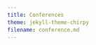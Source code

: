 ```yaml
---
title: Conferences
theme: jekyll-theme-chirpy
filename: conference.md
--- 
```


<html lang="en">
<head>
    <meta charset="UTF-8">
    <meta name="viewport" content="width=device-width, initial-scale=1.0">
    <title>Menubar Example</title>
    <style>
        /* Basic styling for the menubar */
        body {
            font-family: Arial, sans-serif;
        }

        .navbar {
            overflow: hidden;
            background-color: #333;
        }

        .navbar a {
            float: left;
            display: block;
            color: white;
            text-align: center;
            padding: 14px 20px;
            text-decoration: none;
        }

        .navbar a:hover {
            background-color: #ddd;
            color: black;
        }

        .navbar a.active {
            background-color: #04AA6D;
            color: white;
        }

        /* Dropdown container */
        .dropdown {
            float: left;
            overflow: hidden;
        }

        .dropdown .dropbtn {
            font-size: 16px;  
            border: none;
            outline: none;
            color: white;
            padding: 14px 20px;
            background-color: inherit;
            font-family: inherit;
            margin: 0;
        }

        .navbar a, .dropdown .dropbtn {
            display: inline-block;
        }

        /* Dropdown content (hidden by default) */
        .dropdown-content {
            display: none;
            position: absolute;
            background-color: #f9f9f9;
            min-width: 160px;
            box-shadow: 0px 8px 16px 0px rgba(0,0,0,0.2);
            z-index: 1;
        }

        .dropdown-content a {
            float: none;
            color: black;
            padding: 12px 16px;
            text-decoration: none;
            display: block;
            text-align: left;
        }

        .dropdown-content a:hover {
            background-color: #ddd;
        }

        /* Show the dropdown menu on hover */
        .dropdown:hover .dropdown-content {
            display: block;
        }

        .dropdown:hover .dropbtn {
            background-color: #ddd;
            color: black;
        }
    </style>
</head>
<body>

    <div class="navbar">
        <a class="active" href="https://ray-islam.github.io/">Home</a>
        <a href="https://ray-islam.github.io/book.html">Books</a>
        <a href="https://ray-islam.github.io/conference.html">Conferences</a>
        <a href="https://ray-islam.github.io/awardsnrecognitions.html">Awards & Recognitions</a>
              
    </div>
     <p> </p>
     <p> </p>
     <p> </p>

</body>
</html>

<ul>
    <li><a href="#black-hat">Black Hat USA 2025</a></li>
    <li><a href="#IEEE-CAI">IEEE Conference on Artificial Intelligence 2025</a></li>
    <li><a href="#computing-conference">Computing Conference 2024</a></li>
    <li><a href="#cancer-research-symposium">Symposium on Cancer Research Trends and Cybersecurity Challenges 2023</a></li>
    <li><a href="#TechFest">Invited Panel Speaker: TechFest 2025</a></li>
</ul>


<hr>

<h2 id="black-hat" style="color: green; font-size: 16px;">
    <a href="https://www.blackhat.com/us-25/?_gl=1*1ntxbwk*_gcl_aw*R0NMLjE3NTAwMDc5OTQuQ2p3S0NBanczcm5DQmhCeEVpd0FyTjBRRXhQcEFVclFUQjlfMldkY3hUVG9GNkFfM0gtSzNKcXZqN0hSeGxVaWlkTHVZT0E1dVZBeWtCb0NOWXdRQXZEX0J3RQ..*_gcl_au*OTIyMzY3NzcxLjE3NDk5NjUyMzA.*_ga*MjQ3NjEyMTE2LjE3NDk5NjUyMzE.*_ga_K4JK67TFYV*czE3NTAwMDc5OTMkbzIkZzAkdDE3NTAwMDc5OTMkajYwJGwwJGgw&_ga=2.228628629.829686072.1749965231-247612116.1749965231&_gac=1.116131188.1750007994.CjwKCAjw3rnCBhBxEiwArN0QExPpAUrQTB9_2WdcxTToF6A_3H-K3Jqvj7HRxlUiidLuYOA5uVAykBoCNYwQAvD_BwE" style="color: green; font-size: 18px;"> Black Hat USA 2025</a>
</h2>

<ul style="color: black; font-family: 'Futura', serif; font-size: 14px; list-style-type: none; margin: 0; padding: 0; text-align: justify;">
Black Hat USA is a Tier 1 cybersecurity conference held annually in Las Vegas, bringing together over 21,000 professionals from around the globe. Renowned for its technical depth and cutting-edge research, the event features hands-on training, expert briefings, and a business hall showcasing the latest in security solutions. Attendees include security engineers, CISOs, ethical hackers, government officials, and researchers—making it one of the most influential gatherings for advancing cybersecurity knowledge, tools, and practices worldwide.
</ul>
<ul style="color: black; font-family: 'Futura', serif; font-size: 12px; padding: 2; margin: 0; list-style: none;text-align: justify;">
<b> Wiley has selected my book, Generative AI, Cybersecurity, and Ethics, to be presented and made available for sale at Black Hat USA 2025. This is a great opportunity to share the book’s insights with a global community of cybersecurity professionals, ethical hackers, CISOs, and researchers.
<br>
<br>
</ul>


<hr>

<h2 id="IEEE-CAI" style="color: green; font-size: 16px;">
    <a href="https://cai.ieee.org/2025/" style="color: green; font-size: 18px;"> IEEE Conference on AI 2025</a>
</h2>

<ul style="color: black; font-family: 'Futura', serif; font-size: 14px; list-style-type: none; margin: 0; padding: 0; text-align: justify;">
The 2025 IEEE CAI is an international conference and exhibition focused on artificial intelligence with specific industry applications. Connecting AI enterprise leaders and innovators from industry, government, start-ups and academics, at IEEE CAI you’ll meet face-to-face with researchers, experts and providers for inspiration, solutions, and ideas you need to know.
</ul>
<ul style="color: black; font-family: 'Futura', serif; font-size: 12px; padding: 2; margin: 0; list-style: none;text-align: justify;">
<b>Presented Peer-Reviewed Research Paper:</b> Islam, R. and Sandborn, P., (2024), Multimodal Generative AI for Story Point Estimation, IEEE Conference on AI, 5-7 May 2025, California, USA, DOI. 
<br>
<br>
</ul>


<hr>

<h2 id="computing-conference" style="color: green; font-size: 16px;">
    <a href="https://saiconference.com/Computing" style="color: green; font-size: 18px;"> Computing Conference 2024</a>
</h2>

<ul style="color: black; font-family: 'Futura', serif; font-size: 14px; list-style-type: none; margin: 0; padding: 0; text-align: justify;">
The Computing Conference, formerly the Science and Information Conference, is a prestigious annual event in London since 2013, uniting researchers and industry leaders from over 50 countries to share insights, present research, and foster collaboration.
</ul>
<ul style="color: black; font-family: 'Futura', serif; font-size: 12px; padding: 2; margin: 0; list-style: none;text-align: justify;">
<b>Presented Peer-Reviewed Research Paper:</b> Islam, R. and Sandborn, P., (2024), Analyzing the Influence of Processor Speed and Clock Speed on Remaining Useful Life Estimation of Software Systems, Computing Conference, 11-12 July 2024, London, UK, Published as Proceedings on Springer Nature, DOI: https://doi.org/10.1007/978-3-031-62281-6_34. 
<br>
<br>
  <a href="https://link.springer.com/chapter/10.1007/978-3-031-62281-6_34">Click here to access the proceedings in SpringerNature.</a>
</ul>
<br>
<img src="https://github.com/user-attachments/assets/09c533dd-954a-4315-ae0c-a1e169146f3a" alt="Image Description" style="width:600px; height:auto;">
![453513082_793744742962789_8675114430293914151_n](https://github.com/user-attachments/assets/568a0c77-249d-484e-9f2a-519dafd5a37c)

<hr>

<ul style="margin: 0; padding: 0; list-style: none;">
    <li>
        <h2 id="cancer-research-symposium" style="font-size: 16px; color: green; margin: 10px 0;">
            Invited Panel Speaker 2023: Symposium on Cancer Research Trends and Cybersecurity Challenges
        </h2>
    </li>
    <li>
        <h3 style="font-size: 14px; color: green; margin: 5px 0 14px;">
            Hosted by Robert H. Smith School of Business, University of Maryland, College Park, MD, USA
        </h3>
    </li>
</ul>
<ul style="color: black; font-family: 'Futura', serif; font-size: 14px; list-style-type: none; margin: 0; padding: 0; text-align: justify;">
        <li>
            The Joint Annual Symposium, hosted by the Robert H. Smith School of Business at the University of Maryland, gathers experts to discuss advancements in cancer research and cybersecurity. Organized with the Taipei Economic and Cultural Representative Office, the Chinese-American Professionals Association of Metropolitan Washington DC, and the North Carolina-Taiwan Professional and Scholar Society, it facilitates dialogue among participants from Taiwan, North Carolina, and the Washington DC area.
        </li>
</ul>
<ul style="color: black; font-family: 'Futura', serif; font-size: 12px; padding: 2; margin: 0; list-style: none;text-align: justify;">
        <li>
            <b>Topic Presented:</b> Delivered speeches on how Generative AI impacts cybersecurity.
        </li>
</ul>
<br>
    <img src="https://raw.githubusercontent.com/ray-islam/ray-islam.github.io/main/assets/DSC03643.JPG" alt="Conference Image" style="width: 100%; height: auto; display: block; margin-top: 10px;">
    <img src="https://raw.githubusercontent.com/ray-islam/ray-islam.github.io/main/assets/DSC03619.JPG" alt="Conference Image" style="width: 100%; height: auto; display: block; margin-top: 10px;">

<hr>

<ul style="margin: 0; padding: 0; list-style: none;">
    <li>
        <h2 id="TechFest" style="font-size: 16px; color: green; margin: 10px 0;">
            Invited Panel Speaker 2025: TechFest 2025
        </h2>
    </li>
    <li>
        <h3 style="font-size: 14px; color: green; margin: 5px 0 14px;">
            Hosted by Robert H. Smith School of Business, University of Maryland, College Park, MD, USA
        </h3>
    </li>
</ul>
<ul style="color: black; font-family: 'Futura', serif; font-size: 14px; list-style-type: none; margin: 0; padding: 0; text-align: justify;">
        <li>
           TechFest is an annual forum hosted by the Department of Decision, Operations & Information Technologies. Join industry leaders at the forefront of AI, Data, and Cybersecurity in business.
        </li>
</ul>
<ul style="color: black; font-family: 'Futura', serif; font-size: 12px; padding: 2; margin: 0; list-style: none;text-align: justify;">
        <li>
            <b>Topic Presented:</b> Ethical Challenges of AI/ML in Cyber Threats.
        </li>
</ul>
<br>
    <img src="https://raw.githubusercontent.com/ray-islam/ray-islam.github.io/main/assets/Flyer.jpg" alt="flyer" style="width: 100%; height: auto; display: block; margin-top: 10px;">

<!-- Side-by-side container for last two images -->
<div style="display: flex; gap: 10px; margin-top: 10px;">
    <img src="https://raw.githubusercontent.com/ray-islam/ray-islam.github.io/main/assets/team_photo-2.jpg" alt="group photo" style="width: 50%; height: auto;">
    <img src="https://raw.githubusercontent.com/ray-islam/ray-islam.github.io/main/assets/solo-2.jpg" alt="solo photo" style="width: 50%; height: auto;">
</div>
